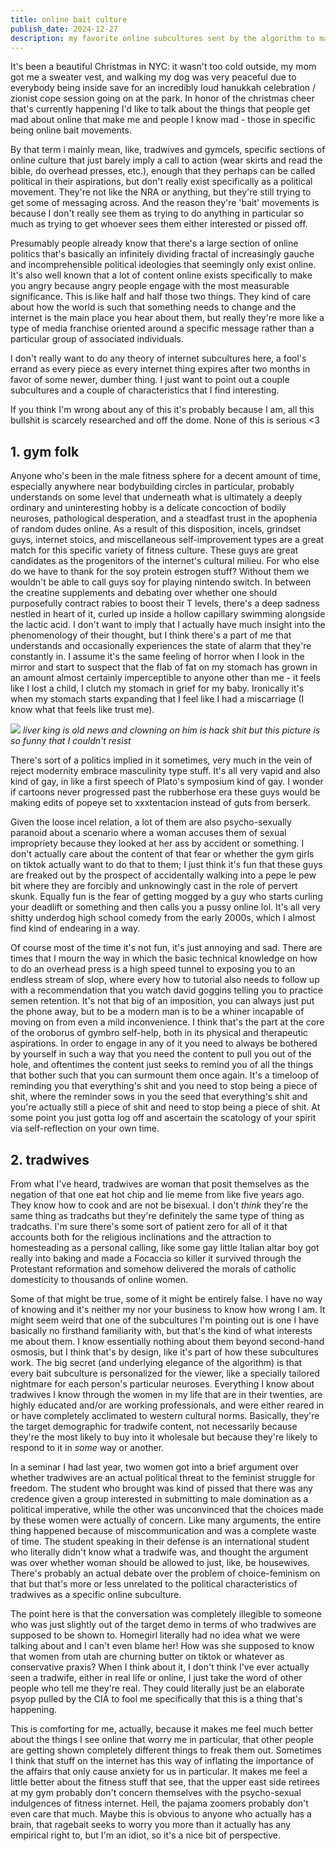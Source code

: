 ```yaml
---
title: online bait culture
publish_date: 2024-12-27
description: my favorite online subcultures sent by the algorithm to make people atrociously angry or get them to permanently injure themselves during a lat raise.
---
```


It's been a beautiful Christmas in NYC: it wasn't too cold outside, my mom got me a sweater vest, and walking my dog was very peaceful due to everybody being inside save for an incredibly loud hanukkah celebration / zionist cope session going on at the park. In honor of the christmas cheer that's currently happening I'd like to talk about the things that people get mad about online that make me and people I know mad - those in specific being online bait movements. 

By that term i mainly mean, like, tradwives and gymcels, specific sections of online culture that just barely imply a call to action (wear skirts and read the bible, do overhead presses, etc.), enough that they perhaps can be called political in their aspirations, but don't really exist specifically as a political movement. They're not like the NRA or anything, but they're still trying to get some of messaging across. And the reason they're 'bait' movements is because I don't really see them as trying to do anything in particular so much as trying to get whoever sees them either interested or pissed off. 

Presumably people already know that there's a large section of online politics that's basically an infinitely dividing fractal of increasingly gauche and incomprehensible political ideologies that seemingly only exist online. It's also well known that a lot of content online exists specifically to make you angry because angry people engage with the most measurable significance. This is like half and half those two things. They kind of care about how the world is such that something needs to change and the internet is the main place you hear about them, but really they're more like a type of media franchise oriented around a specific message rather than a particular group of associated individuals. 

I don't really want to do any theory of internet subcultures here, a fool's errand as every piece as every internet thing expires after two months in favor of some newer, dumber thing. I just want to point out a couple subcultures and a couple of characteristics that I find interesting. 

If you think I'm wrong about any of this it's probably because I am, all this bullshit is scarcely researched and off the dome. None of this is serious <3


## 1. gym folk


Anyone who's been in the male fitness sphere for a decent amount of time, especially anywhere near bodybuilding circles in particular, probably understands on some level that underneath what is ultimately a deeply ordinary and uninteresting hobby is a delicate concoction of bodily neuroses, pathological desperation, and a steadfast trust in the apophenia of random dudes online. As a result of this disposition, incels, grindset guys, internet stoics, and miscellaneous self-improvement types are a great match for this specific variety of fitness culture. These guys are great candidates as the progenitors of the internet's cultural milieu. For who else do we have to thank for the soy protein estrogen stuff? Without them we wouldn't be able to call guys soy for playing nintendo switch. In between the creatine supplements and debating over whether one should purposefully contract rabies to boost their T levels, there's a deep sadness nestled in heart of it, curled up inside a hollow capillary swimming alongside the lactic acid. I don't want to imply that I actually have much insight into the phenomenology of their thought, but I think there's a part of me that understands and occasionally experiences the state of alarm that they're constantly in. I assume it's the same feeling of horror when I look in the mirror and start to suspect that the flab of fat on my stomach has grown in an amount almost certainly imperceptible to anyone other than me - it feels like I lost a child, I clutch my stomach in grief for my baby. Ironically it's when my stomach starts expanding that I feel like I had a miscarriage (I know what that feels like trust me). 

![](./blog/media/king.png)
*liver king is old news and clowning on him is hack shit but this picture is so funny that I couldn't resist*

There's sort of a politics implied in it sometimes, very much in the vein of reject modernity embrace masculinity type stuff. It's all very vapid and also kind of gay, in like a first speech of Plato's symposium kind of gay. I wonder if cartoons never progressed past the rubberhose era these guys would be making edits of popeye set to xxxtentacion instead of guts from berserk. 

Given the loose incel relation, a lot of them are also psycho-sexually paranoid about a scenario where a woman accuses them of sexual impropriety because they looked at her ass by accident or something. I don't actually care about the content of that fear or whether the gym girls on tiktok actually want to do that to them; I just think it's fun that these guys are freaked out by the prospect of accidentally walking into a pepe le pew bit where they are forcibly and unknowingly cast in the role of pervert skunk. Equally fun is the fear of getting mogged by a guy who starts curling your deadlift or something and then calls you a pussy online lol. It's all very shitty underdog high school comedy from the early 2000s, which I almost find kind of endearing in a way. 

Of course most of the time it's not fun, it's just annoying and sad. There are times that I mourn the way in which the basic technical knowledge on how to do an overhead press is a high speed tunnel to exposing you to an endless stream of slop, where every how to tutorial also needs to follow up with a recommendation that you watch david goggins telling you to practice semen retention. It's not that big of an imposition, you can always just put the phone away, but to be a modern man is to be a whiner incapable of moving on from even a mild inconvenience. I think that's the part at the core of the oroborus of gymbro self-help, both in its physical and therapeutic aspirations. In order to engage in any of it you need to always be bothered by yourself in such a way that you need the content to pull you out of the hole, and oftentimes the content just seeks to remind you of all the things that bother such that you can surmount them once again. It's a timeloop of reminding you that everything's shit and you need to stop being a piece of shit, where the reminder sows in you the seed that everything's shit and you're actually still a piece of shit and need to stop being a piece of shit. At some point you just gotta log off and ascertain the scatology of your spirit via self-reflection on your own time.

## 2. tradwives

From what I've heard, tradwives are woman that posit themselves as the negation of that one eat hot chip and lie meme from like five years ago. They know how to cook and are not be bisexual. I don't *think* they're the same thing as tradcaths but they're definitely the same type of thing as tradcaths. I'm sure there's some sort of patient zero for all of it that accounts both for the religious inclinations and the attraction to homesteading as a personal calling, like some gay little Italian altar boy got really into baking and made a Focaccia so killer it survived through the Protestant reformation and somehow delivered the morals of catholic domesticity to thousands of online women.

Some of that might be true, some of it might be entirely false. I have no way of knowing and it's neither my nor your business to know how wrong I am. It might seem weird that one of the subcultures I'm pointing out is one I have basically no firsthand familiarity with, but that's the kind of what interests me about them. I know essentially nothing about them beyond second-hand osmosis, but I think that's by design, like it's part of how these subcultures work. The big secret (and underlying elegance of the algorithm) is that every bait subculture is personalized for the viewer, like a specially tailored nightmare for each person's particular neuroses. Everything I know about tradwives I know through the women in my life that are in their twenties, are highly educated and/or are working professionals, and were either reared in or have completely acclimated to western cultural norms. Basically, they're the target demographic for tradwife content, not necessarily because they're the most likely to buy into it wholesale but because they're likely to respond to it in *some* way or another. 

In a seminar I had last year, two women got into a brief argument over whether tradwives are an actual political threat to the feminist struggle for freedom. The student who brought was kind of pissed that there was any credence given a group interested in submitting to male domination as a political imperative, while the other was unconvinced that the choices made by these women were actually of concern. 
Like many arguments, the entire thing happened because of miscommunication and was a complete waste of time. The student speaking in their defense is an international student who literally didn't know what a tradwife was, and thought the argument was over whether woman should be allowed to just, like, be housewives. There's probably an actual debate over the problem of choice-feminism on that but that's more or less unrelated to the political characteristics of tradwives as a specific online subculture. 

The point here is that the conversation was completely illegible to someone who was just slightly out of the target demo in terms of who tradwives are supposed to be shown to. Homegirl literally had no idea what we were talking about and I can't even blame her! How was she supposed to know that women from utah are churning butter on tiktok or whatever as conservative praxis? When I think about it, I don't think I've ever actually seen a tradwife, either in real life or online, I just take the word of other people who tell me they're real. They could literally just be an elaborate psyop pulled by the CIA to fool me specifically that this is a thing that's happening. 

This is comforting for me, actually, because it makes me feel much better about the things I see online that worry me in particular, that other people are getting shown completely different things to freak them out. Sometimes I think that stuff on the internet has this way of inflating the importance of the affairs that only cause anxiety for us in particular. It makes me feel a little better about the fitness stuff that see, that the upper east side retirees at my gym probably don't concern themselves with the psycho-sexual indulgences of fitness internet. Hell, the pajama zoomers probably don't even care that much. Maybe this is obvious to anyone who actually has a brain, that ragebait seeks to worry you more than it actually has any empirical right to, but I'm an idiot, so it's a nice bit of perspective.


